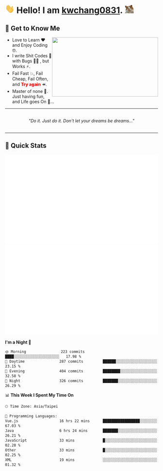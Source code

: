 <h1> <img src="./assets/hi.gif" height="30px"> Hello! I am <a href="https://github.com/kwchang0831">kwchang0831</a>. <img src="./assets/cool-cat.gif" height="30px"> </h1>
</h1>

## 🎉 Get to Know Me

<a href="#"><img align="right" src="https://media.tenor.com/S5qCffxIFdUAAAAC/the-muppet-kermit-the-frog.gif" width="349" height="195" /></a>

- Love to Learn ❤️ and Enjoy Coding 🤓.
- I write Shit Codes 💩 with Bugs 🐛🐛 , but Works ⚡️.
- Fail Fast 💥, Fail Cheap, Fail Often, and <span style="color:red;font-weight:800;">Try again</span> ⏪️.
- Master of none 🤪. Just having fun, and Life goes On 🌱...

<hr/>
<br/>
<div align="center">
<i>"Do it. Just do it. Don't let your dreams be dreams..." </i>
</div>
<br/>
<hr/>

## 🙈 Quick Stats

![overview](https://raw.githubusercontent.com/kwchang0831/kwchang0831/output/generated/overview.svg)
![languages](https://raw.githubusercontent.com/kwchang0831/kwchang0831/output/generated/languages.svg)

<!--START_SECTION:waka-->
**I'm a Night 🦉** 

```text
🌞 Morning                223 commits         ████░░░░░░░░░░░░░░░░░░░░░   17.98 % 
🌆 Daytime                287 commits         ██████░░░░░░░░░░░░░░░░░░░   23.15 % 
🌃 Evening                404 commits         ████████░░░░░░░░░░░░░░░░░   32.58 % 
🌙 Night                  326 commits         ███████░░░░░░░░░░░░░░░░░░   26.29 % 
```


📊 **This Week I Spent My Time On** 

```text
🕑︎ Time Zone: Asia/Taipei

💬 Programming Languages: 
Vue.js                   16 hrs 22 mins      █████████████████░░░░░░░░   67.03 % 
Java                     6 hrs 24 mins       ███████░░░░░░░░░░░░░░░░░░   26.21 % 
JavaScript               33 mins             █░░░░░░░░░░░░░░░░░░░░░░░░   02.28 % 
Other                    33 mins             █░░░░░░░░░░░░░░░░░░░░░░░░   02.25 % 
XML                      19 mins             ░░░░░░░░░░░░░░░░░░░░░░░░░   01.32 % 
```


<!--END_SECTION:waka-->
